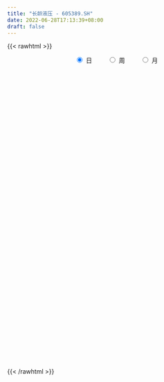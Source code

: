 ```yaml
---
title: "长龄液压 - 605389.SH"
date: 2022-06-28T17:13:39+08:00
draft: false
---
```

{{< rawhtml >}}
    <div style="text-align: center">
        <label style="padding: 1rem;"><input style="margin-right: .5rem" type="radio" name="period" value="D" checked onclick="period_change(this)">日</label>
        <label style="padding: 1rem;"><input style="margin-right: .5rem" type="radio" name="period" value="W" onclick="period_change(this)">周</label>
        <label style="padding: 1rem;"><input style="margin-right: .5rem" type="radio" name="period" value="M" onclick="period_change(this)">月</label>
    </div>
    <div id="chart" style="height: 700px;"></div> 
    <script type="text/javascript">
        const D_v = [9450.54,1743.89,3219.46,8247.48,141879.68,144983.73,102948.98,90326.74,60615.98,72324.18,51285.6,88722.48,65874.92,39478.43,41288.21,33583.32,41681.49,45058.29,24976.92,29273.58,33016.88,28844.94,23157.52,27960.07,26177.23,22966.29,25338.24,22080.83,25461.39,20565.91,23540.74,23813.73,14929.49,13403.27,26815.65,24101.14,26166.95,17252.53,18150.36,13635.96,12840.23,16609.92,12141.18,21136.01,15408.97,15176.77,13261.7,12049.44,40411.15,42694.57,39339.98,30309.21,31139.6,19080.95,13571.12,18367.07,14530.81,12487.03,13224.58,13496.95,10340.49,9659.22,9157.43,11276.62,29116.46,14051.99,12863.29,13284.78,13724.13,11887.88,8413.1,8761.85,9790.37,10187.94,8069.64,8228.83,8582.03,9807.91,8999.05,21972.57,11993.85,5647.52,9403.95,10021.71,9789.91,11733.96,8665.69,6961.91,11112.55,7828.38,27997.53,30719.82,18209.6,13160.79,10555.47,18458.37,11550.66,12583.61,8651.16,9633.37,19076.35,20701.47,13121.43,12326.56,10458.32,17554.17,44619.57,38234.69,24461.21,17650.05,12443.14,24937.23,14682.95,12320.08,9166.86,13213.57,8172.41,21400.29,9941.59,11847.31,9222.74,8119.77,6514.07,7665.84,6001.93,5715.0,4848.36,4235.83,7242.98,2504.4,4337.73,2418.29,2949.16,4014.63,3678.12,3461.12,4431.67,3594.78,2518.5,3035.88,3404.24,2215.0,3966.43,2903.67,9453.07,6928.73,5023.09,4215.88,3920.01,3649.97,2943.77,3034.15,3290.08,3171.26,4340.27,4888.43,5276.35,14981.03,9557.93,6090.09,4257.21,4876.0,7694.15,5820.49,7315.46,5079.99,12184.83,6198.84,6337.21,5585.56,3876.88,6796.27,3858.12,5321.12,6006.87,4493.56,10879.52,6631.0,7664.0,4666.4,6053.17,4590.68,8147.0,3851.56,3639.09,4569.4,5165.39,6904.54,3107.12,2104.64,2091.72,3126.32,3506.4,3876.4,5848.93,3965.93,13862.0,12760.4,8457.49,5827.56,16472.96,11462.88,6206.84,5838.0,4723.0,6003.83,4546.0,3128.21,5648.0,2556.96,4715.25,2590.09,3095.39,4370.0,3100.67,2358.83,3103.83,1902.84,4738.56,5101.06,3587.56,2369.56,2831.72,3108.0,2813.97,5995.0,3440.29,2695.16,2027.0,1882.0,1974.84,2595.84,3867.36,3923.0,5691.4,2908.0,2605.4,2166.68,3376.0,2800.08,3450.96,2005.12,1889.0,3322.64,2221.24,2263.64,2256.72,1936.0,2185.0,7082.0,4084.0,2681.84,2774.72,2558.0,6312.6,5705.48,4112.56,2515.0,3353.0,3801.0,2907.0,2330.12,7109.68,5548.44,5164.0,5250.0,5466.0,4865.68,3992.0,3226.68,2877.24,2532.0,2266.56,1952.12,3709.89,1933.0,1887.0,1978.0,2007.0,2058.96,1637.96,2080.12,1822.82,4336.6,2210.2,2782.48,2243.0,1817.72,2729.96,4901.56,3429.0,4487.68,3549.0,3975.0,5659.0,5046.09,5936.25,4760.67,5673.76,3420.4,3917.8,17608.62,18802.64,7659.38,8995.33,6238.21,6928.02,15187.32]
const D_histogram = [0.0,0.3618461538,0.9670732413,1.7311207515,2.5941116298,3.1661088316,2.7903560493,1.9219781099,1.2690732104,0.9223172009,0.5761173527,0.6536198942,0.3248819316,-0.1303062815,-0.344478389,-0.4861949618,-0.8107241883,-1.2462929211,-1.4698764469,-1.519355746,-1.4440805335,-1.4712321213,-1.4454871883,-1.5103635728,-1.4484213632,-1.4926469852,-1.3551890002,-1.3077215626,-1.1815109456,-1.1681367023,-1.0416444502,-1.0565544201,-0.9705552786,-0.834453389,-0.6077250251,-0.3468194462,-0.0550426985,0.1158309127,0.1149112784,0.1267166533,0.1475046772,0.0595396509,0.0495611026,0.2145938976,0.295746969,0.3034431934,0.2818719779,0.2947753379,0.5130096509,0.6667279827,0.8763684923,0.9491668338,0.7808822694,0.6714737474,0.5387166987,0.4219456343,0.19654764,0.0420674816,-0.1301599565,-0.2939751117,-0.3507245085,-0.3499946024,-0.328432753,-0.3797112579,-0.1801680659,-0.110433099,-0.0354804296,-0.0695957095,-0.0820572889,-0.178385669,-0.2312027824,-0.2183524434,-0.1689862205,-0.1870036304,-0.2114235358,-0.1659804325,-0.1387410524,-0.0844561761,-0.075861521,-0.2282848177,-0.4182372679,-0.505929601,-0.5627059558,-0.5205411,-0.5284284782,-0.6215911298,-0.6655375262,-0.7150206181,-0.5493229911,-0.3819091812,0.079894012,0.430599115,0.5704123859,0.5674988844,0.5295076604,0.6796370444,0.7378702559,0.7165395209,0.656311879,0.6033600764,0.701235367,0.6361136972,0.5614137268,0.3716656718,0.2567536655,0.5151889773,0.7063680188,0.5131847575,0.3528912899,0.1486970855,0.0390329484,-0.2839667769,-0.428264112,-0.4839226775,-0.5112741631,-0.3855434714,-0.3112513294,-0.1402824218,-0.0513782251,-0.0816334901,-0.0743989485,-0.1242864552,-0.1847423133,-0.2578045979,-0.2858492873,-0.242712858,-0.2032564683,-0.2098314208,-0.2980418464,-0.3083101031,-0.3584676443,-0.320414273,-0.2187638928,-0.0871876263,-0.0507667964,0.0435579485,0.1353084472,0.1271535611,0.106295377,0.0904515197,0.0624205332,0.0510524109,0.1125109598,0.1580635875,0.0498614519,-0.147876347,-0.323383859,-0.3518523157,-0.2654435826,-0.2615664281,-0.1826665777,-0.1121559893,-0.0471533998,-0.0259174334,0.0593679207,0.1597704271,0.2410462982,0.4433701101,0.5401927616,0.5441608654,0.5542134639,0.5018337272,0.5178619858,0.4975271374,0.4958141009,0.4619747601,0.483386921,0.4204191307,0.276911975,0.1817134851,0.1334955875,0.0333464738,-0.0309986541,-0.1198747618,-0.1375075514,-0.1277557843,-0.0378804431,0.0331338851,0.0738502257,0.0945499906,0.0675797772,0.0809138172,0.0094981658,-0.0743006271,-0.1019482884,-0.0799562786,-0.110146492,-0.20630956,-0.2476908045,-0.2424294029,-0.2280782126,-0.2184730218,-0.1697284492,-0.0928769061,-0.0890174808,-0.04730639,0.0632757193,0.1842803149,0.2540001189,0.2777692145,0.3008524909,0.2233309395,0.1813953418,0.1137714492,0.08630094,-0.0270779424,-0.1621320622,-0.2765190902,-0.4045109707,-0.4325666921,-0.5174194687,-0.5180104946,-0.4262856559,-0.2792594449,-0.1876052363,-0.1197179614,-0.1389363188,-0.1163383579,-0.0071852452,0.0873338625,0.1030709197,0.1187849863,0.1474300365,0.1051229597,0.1122201106,0.0488231488,0.0089097789,-0.033357812,-0.0307750289,-0.0039752113,0.006613242,-0.0101220036,0.0022276864,-0.057828124,-0.1899805745,-0.2399839402,-0.2302242071,-0.2831867473,-0.36438245,-0.3318282633,-0.2748768082,-0.2011635476,-0.1311989934,-0.0509982682,0.0277012115,0.0323479694,0.047698495,0.0273630389,0.0156582552,0.1184309339,0.1520049793,0.1707326836,0.2126074791,0.1559061432,0.225107459,0.2363406643,0.242660058,0.1971519777,0.1715116546,0.0795051754,0.0009595529,-0.0133414532,0.0261684445,-0.0361037604,-0.1518043728,-0.4075389306,-0.6741678502,-0.7489547562,-0.8235921297,-0.7289728124,-0.5781521992,-0.4369848409,-0.2610471339,-0.0968329008,0.0427111332,0.1504454153,0.2360805164,0.2926262441,0.3139064316,0.343160695,0.3425502565,0.3645921186,0.3937401405,0.2685634887,0.2198112566,0.2171859887,0.2322658156,0.2647810822,0.3180419073,0.3980195133,0.4749648922,0.5187283427,0.5005651425,0.4650967787,-0.3124074697,-0.7751649672,-1.0446143306,-1.1540598499,-1.1344287563,-1.0291475609,-0.890586689,-0.5774945404,-0.3877243833,-0.2473001792,-0.1056739093,-0.0011101172,0.0868701112,0.1985747947]
const D_fast = [0.0,0.4523076923,1.2993030901,2.4961307881,4.007649574,5.3711739836,5.6930102136,5.3051268017,4.9694902048,4.8533134955,4.6511429854,4.8920505005,4.6445330209,4.1567682374,3.8564765326,3.5932112193,3.0660009457,2.3188589827,1.7278063452,1.2984881096,1.0127431888,0.6177835705,0.2821567065,-0.1603105712,-0.4604737024,-0.8778610707,-1.0792003357,-1.3586632887,-1.5278304082,-1.8064903405,-1.9404092009,-2.2194577759,-2.376097454,-2.4486089117,-2.3738118041,-2.1996110867,-1.9215950136,-1.7217636742,-1.6939554889,-1.6504709507,-1.5928067575,-1.665886871,-1.6634751438,-1.4447938743,-1.2897040607,-1.2061470379,-1.1572502589,-1.0706530645,-0.7241663387,-0.4037660113,0.0249666214,0.3350566713,0.3619926743,0.4204525892,0.4223747152,0.4110900593,0.234828975,0.090865687,-0.1139017402,-0.3512106733,-0.4956411973,-0.5824099417,-0.6429562807,-0.7891626,-0.6346614245,-0.5925347323,-0.5264521703,-0.5779663776,-0.6109422792,-0.7518670765,-0.8624848855,-0.9042226574,-0.8971029897,-0.9618713071,-1.0391470965,-1.0351991013,-1.0426449842,-1.009474152,-1.0198448771,-1.2293393782,-1.5238511455,-1.7380258789,-1.9354787226,-2.0234491418,-2.1634436396,-2.4120040736,-2.6223348515,-2.850573098,-2.8222062188,-2.7502697041,-2.2684930079,-1.8101381262,-1.5277217587,-1.3887605391,-1.2943748481,-0.974336203,-0.7316354275,-0.5738312823,-0.4699809544,-0.372092738,-0.0989086056,-0.0050018511,0.0606516102,-0.0361800268,-0.0869036168,0.3003289394,0.6680999855,0.6032129136,0.5311422685,0.3641223355,0.2642164354,-0.1297749841,-0.3811383472,-0.5577775821,-0.7129476085,-0.6836027846,-0.687123475,-0.5512251728,-0.4751655324,-0.5258291699,-0.5371943654,-0.6181534859,-0.7247949224,-0.8623083564,-0.9618153676,-0.9793571528,-0.9907148802,-1.049747688,-1.2124685751,-1.2998143576,-1.4395888099,-1.4816390069,-1.4346795999,-1.32490024,-1.3011711091,-1.1959568771,-1.0703792666,-1.0467457624,-1.0410301023,-1.0342610797,-1.0466869328,-1.0452919525,-0.9557056635,-0.870637139,-0.9663739117,-1.2010807972,-1.457434274,-1.5738658096,-1.5538179722,-1.6153324247,-1.5820992188,-1.5396276276,-1.4864133881,-1.47165678,-1.3715294458,-1.2311843326,-1.0896468869,-0.7764805475,-0.5446097056,-0.4046013855,-0.255995421,-0.182916726,-0.0374229709,0.0666239651,0.1888644538,0.270518803,0.4127776942,0.4549146866,0.3806355246,0.330865406,0.3160214053,0.2242089101,0.1521141185,0.0332693204,-0.018740357,-0.040927536,0.0394776944,0.1187754939,0.177954391,0.2222916534,0.2122163844,0.2457788786,0.1767377687,0.074363819,0.0212290857,0.0232320257,-0.0344948107,-0.1822352687,-0.2855392142,-0.3408851634,-0.3835535263,-0.4285665909,-0.4222541306,-0.368621814,-0.3870167589,-0.3571322656,-0.2307312264,-0.0636565522,0.0695632815,0.1627746808,0.2610710799,0.2393822634,0.2427955011,0.2036144708,0.1977191967,0.0775708286,-0.0980163068,-0.2815331073,-0.5106527305,-0.6468501249,-0.8610577687,-0.9911514182,-1.0059979935,-0.9287866438,-0.8840337442,-0.8460759597,-0.9000283967,-0.9065150253,-0.799158224,-0.6828056506,-0.6413008635,-0.5958905503,-0.530387991,-0.5464143279,-0.5112621493,-0.5624533239,-0.6001392491,-0.650746293,-0.6558572671,-0.6300512523,-0.6178094885,-0.637075235,-0.6241686235,-0.6986814648,-0.8783290589,-0.9883284097,-1.0361247284,-1.1598839554,-1.3321752706,-1.3825781498,-1.3943458967,-1.370923523,-1.3337587171,-1.266307559,-1.1806827764,-1.1679490261,-1.1406738768,-1.1541685731,-1.1619587931,-1.0295783809,-0.9580030906,-0.8965922155,-0.8015655502,-0.8192903502,-0.6938121697,-0.6234937984,-0.5565093901,-0.552729476,-0.5354918855,-0.6076220709,-0.6859278051,-0.7035641745,-0.6575121657,-0.7288103107,-0.8824620162,-1.2400813067,-1.6752521889,-1.9372777839,-2.2178131899,-2.3054370756,-2.2991545123,-2.2672333642,-2.1565574406,-2.0165514328,-1.8663296155,-1.7209839795,-1.5763287493,-1.4466264606,-1.3468696652,-1.2318252281,-1.1467981024,-1.0336082107,-0.9060251536,-0.9640609333,-0.9578603512,-0.9061891219,-0.8330428412,-0.734332304,-0.6015610021,-0.4220785177,-0.2263919158,-0.0529463796,0.0540317058,0.1348375367,-0.7207685791,-1.3773173185,-1.9079202645,-2.3058807463,-2.5698568418,-2.7218625366,-2.8059483369,-2.6372298234,-2.5443907621,-2.4657916029,-2.3505838102,-2.2462975475,-2.1365997913,-1.9752514092]
const D_slow = [0.0,0.0904615385,0.3322298488,0.7650100367,1.4135379441,2.205065152,2.9026541643,3.3831486918,3.7004169944,3.9309962946,4.0750256328,4.2384306063,4.3196510892,4.2870745189,4.2009549216,4.0794061812,3.8767251341,3.5651519038,3.1976827921,2.8178438556,2.4568237222,2.0890156919,1.7276438948,1.3500530016,0.9879476608,0.6147859145,0.2759886645,-0.0509417262,-0.3463194626,-0.6383536382,-0.8987647507,-1.1629033557,-1.4055421754,-1.6141555227,-1.7660867789,-1.8527916405,-1.8665523151,-1.8375945869,-1.8088667673,-1.777187604,-1.7403114347,-1.725426522,-1.7130362463,-1.6593877719,-1.5854510297,-1.5095902313,-1.4391222368,-1.3654284024,-1.2371759896,-1.070493994,-0.8514018709,-0.6141101625,-0.4188895951,-0.2510211583,-0.1163419836,-0.010855575,0.038281335,0.0487982054,0.0162582163,-0.0572355617,-0.1449166888,-0.2324153394,-0.3145235276,-0.4094513421,-0.4544933586,-0.4821016333,-0.4909717407,-0.5083706681,-0.5288849903,-0.5734814076,-0.6312821031,-0.685870214,-0.7281167691,-0.7748676767,-0.8277235607,-0.8692186688,-0.9039039319,-0.9250179759,-0.9439833561,-1.0010545606,-1.1056138775,-1.2320962778,-1.3727727668,-1.5029080418,-1.6350151613,-1.7904129438,-1.9567973253,-2.1355524799,-2.2728832276,-2.3683605229,-2.3483870199,-2.2407372412,-2.0981341447,-1.9562594236,-1.8238825085,-1.6539732474,-1.4695056834,-1.2903708032,-1.1262928334,-0.9754528143,-0.8001439726,-0.6411155483,-0.5007621166,-0.4078456986,-0.3436572823,-0.2148600379,-0.0382680332,0.0900281561,0.1782509786,0.21542525,0.2251834871,0.1541917928,0.0471257648,-0.0738549045,-0.2016734453,-0.2980593132,-0.3758721456,-0.410942751,-0.4237873073,-0.4441956798,-0.4627954169,-0.4938670307,-0.540052609,-0.6045037585,-0.6759660803,-0.7366442948,-0.7874584119,-0.8399162671,-0.9144267287,-0.9915042545,-1.0811211656,-1.1612247338,-1.215915707,-1.2377126136,-1.2504043127,-1.2395148256,-1.2056877138,-1.1738993235,-1.1473254793,-1.1247125993,-1.109107466,-1.0963443633,-1.0682166234,-1.0287007265,-1.0162353635,-1.0532044503,-1.134050415,-1.2220134939,-1.2883743896,-1.3537659966,-1.399432641,-1.4274716384,-1.4392599883,-1.4457393467,-1.4308973665,-1.3909547597,-1.3306931851,-1.2198506576,-1.0848024672,-0.9487622509,-0.8102088849,-0.6847504531,-0.5552849567,-0.4309031723,-0.3069496471,-0.1914559571,-0.0706092268,0.0344955559,0.1037235496,0.1491519209,0.1825258178,0.1908624362,0.1831127727,0.1531440822,0.1187671944,0.0868282483,0.0773581375,0.0856416088,0.1041041652,0.1277416629,0.1446366072,0.1648650615,0.1672396029,0.1486644461,0.123177374,0.1031883044,0.0756516814,0.0240742914,-0.0378484098,-0.0984557605,-0.1554753136,-0.2100935691,-0.2525256814,-0.2757449079,-0.2979992781,-0.3098258756,-0.2940069458,-0.2479368671,-0.1844368373,-0.1149945337,-0.039781411,0.0160513239,0.0614001593,0.0898430216,0.1114182566,0.104648771,0.0641157555,-0.0050140171,-0.1061417598,-0.2142834328,-0.3436383,-0.4731409236,-0.5797123376,-0.6495271988,-0.6964285079,-0.7263579983,-0.761092078,-0.7901766674,-0.7919729787,-0.7701395131,-0.7443717832,-0.7146755366,-0.6778180275,-0.6515372876,-0.6234822599,-0.6112764727,-0.609049028,-0.617388481,-0.6250822382,-0.626076041,-0.6244227305,-0.6269532314,-0.6263963098,-0.6408533408,-0.6883484845,-0.7483444695,-0.8059005213,-0.8766972081,-0.9677928206,-1.0507498864,-1.1194690885,-1.1697599754,-1.2025597237,-1.2153092908,-1.2083839879,-1.2002969956,-1.1883723718,-1.1815316121,-1.1776170483,-1.1480093148,-1.11000807,-1.0673248991,-1.0141730293,-0.9751964935,-0.9189196287,-0.8598344627,-0.7991694481,-0.7498814537,-0.7070035401,-0.6871272462,-0.686887358,-0.6902227213,-0.6836806102,-0.6927065503,-0.7306576435,-0.8325423761,-1.0010843387,-1.1883230277,-1.3942210602,-1.5764642633,-1.7210023131,-1.8302485233,-1.8955103068,-1.919718532,-1.9090407487,-1.8714293948,-1.8124092657,-1.7392527047,-1.6607760968,-1.5749859231,-1.4893483589,-1.3982003293,-1.2997652941,-1.232624422,-1.1776716078,-1.1233751107,-1.0653086568,-0.9991133862,-0.9196029094,-0.820098031,-0.701356808,-0.5716747223,-0.4465334367,-0.330259242,-0.4083611094,-0.6021523512,-0.8633059339,-1.1518208964,-1.4354280855,-1.6927149757,-1.9153616479,-2.059735283,-2.1566663788,-2.2184914236,-2.244909901,-2.2451874303,-2.2234699025,-2.1738262038]
const D_data = [['2021-03-22', 47.28, 56.74, 47.28, 56.74],['2021-03-23', 62.41, 62.41, 62.41, 62.41],['2021-03-24', 68.65, 68.65, 68.65, 68.65],['2021-03-25', 75.52, 75.52, 75.52, 75.52],['2021-03-26', 76.97, 83.07, 75.5, 83.07],['2021-03-29', 83.7, 85.89, 83.08, 91.38],['2021-03-30', 80.7, 77.3, 77.3, 81.9],['2021-03-31', 73.38, 70.09, 70.0, 76.97],['2021-04-01', 68.37, 70.45, 68.29, 72.37],['2021-04-02', 69.4, 73.0, 67.15, 74.88],['2021-04-06', 71.8, 72.3, 70.12, 73.96],['2021-04-07', 71.88, 77.97, 70.5, 79.53],['2021-04-08', 76.0, 73.2, 72.5, 76.87],['2021-04-09', 72.28, 70.18, 70.12, 72.72],['2021-04-12', 69.51, 71.8, 69.5, 73.69],['2021-04-13', 71.4, 72.0, 70.35, 73.68],['2021-04-14', 71.0, 68.49, 68.4, 72.14],['2021-04-15', 68.5, 64.74, 64.15, 68.9],['2021-04-16', 64.89, 65.0, 63.91, 65.8],['2021-04-19', 64.78, 65.67, 63.35, 65.67],['2021-04-20', 65.0, 66.49, 65.0, 68.97],['2021-04-21', 67.0, 64.49, 64.0, 67.61],['2021-04-22', 63.59, 64.25, 63.51, 64.98],['2021-04-23', 64.0, 62.04, 62.04, 64.19],['2021-04-26', 62.0, 62.6, 60.51, 63.53],['2021-04-27', 62.35, 60.25, 60.11, 63.06],['2021-04-28', 60.03, 61.7, 59.3, 61.96],['2021-04-29', 61.01, 60.02, 59.68, 61.59],['2021-04-30', 61.99, 60.45, 60.3, 62.81],['2021-05-06', 60.0, 58.4, 58.0, 60.01],['2021-05-07', 58.02, 59.2, 57.61, 60.82],['2021-05-10', 58.65, 56.74, 56.6, 58.95],['2021-05-11', 56.64, 57.2, 56.0, 57.57],['2021-05-12', 56.8, 57.49, 56.46, 57.57],['2021-05-13', 57.0, 58.79, 56.56, 60.59],['2021-05-14', 58.32, 59.9, 57.77, 60.95],['2021-05-17', 59.2, 61.36, 58.4, 63.0],['2021-05-18', 61.3, 60.86, 60.49, 62.35],['2021-05-19', 60.73, 59.0, 58.8, 61.6],['2021-05-20', 58.98, 59.03, 58.58, 59.82],['2021-05-21', 59.06, 59.09, 58.73, 59.8],['2021-05-24', 59.0, 57.38, 57.13, 59.1],['2021-05-25', 57.6, 57.89, 57.06, 57.99],['2021-05-26', 58.08, 60.37, 57.9, 60.72],['2021-05-27', 60.35, 59.96, 59.6, 60.77],['2021-05-28', 59.5, 59.3, 59.14, 60.54],['2021-05-31', 59.79, 58.92, 58.03, 59.79],['2021-06-01', 58.61, 59.36, 58.61, 59.62],['2021-06-02', 59.4, 62.7, 58.3, 63.98],['2021-06-03', 61.9, 63.21, 61.78, 65.52],['2021-06-04', 62.8, 65.38, 61.89, 66.16],['2021-06-07', 65.59, 65.06, 63.97, 66.49],['2021-06-08', 64.51, 62.4, 62.11, 65.28],['2021-06-09', 62.05, 62.92, 61.61, 63.5],['2021-06-10', 62.5, 62.43, 62.22, 63.38],['2021-06-11', 62.1, 62.33, 60.94, 62.4],['2021-06-15', 62.3, 60.29, 60.18, 62.3],['2021-06-16', 59.89, 60.25, 58.6, 61.2],['2021-06-17', 59.85, 59.11, 58.89, 60.88],['2021-06-18', 59.4, 58.13, 58.0, 59.4],['2021-06-21', 57.95, 58.6, 57.6, 58.87],['2021-06-22', 58.38, 58.86, 58.05, 59.96],['2021-06-23', 58.99, 58.87, 58.29, 59.39],['2021-06-24', 59.28, 57.54, 57.54, 59.3],['2021-06-25', 57.71, 60.8, 56.38, 62.22],['2021-06-28', 60.7, 59.72, 59.57, 60.7],['2021-06-29', 59.76, 60.05, 59.04, 60.99],['2021-06-30', 59.91, 58.68, 58.5, 60.24],['2021-07-01', 58.52, 58.69, 57.71, 59.99],['2021-07-02', 58.03, 57.16, 57.01, 58.58],['2021-07-05', 57.12, 57.05, 56.68, 57.59],['2021-07-06', 57.36, 57.49, 56.69, 57.88],['2021-07-07', 57.2, 57.86, 57.09, 57.97],['2021-07-08', 58.02, 56.85, 56.8, 58.03],['2021-07-09', 56.79, 56.38, 56.02, 56.79],['2021-07-12', 56.69, 57.04, 56.15, 57.5],['2021-07-13', 57.18, 56.76, 56.3, 57.41],['2021-07-14', 56.8, 57.1, 56.35, 57.47],['2021-07-15', 56.81, 56.5, 56.11, 56.97],['2021-07-16', 56.54, 53.83, 53.53, 56.54],['2021-07-19', 53.18, 52.02, 51.53, 53.83],['2021-07-20', 51.77, 52.01, 51.55, 52.6],['2021-07-21', 52.4, 51.39, 51.32, 52.4],['2021-07-22', 51.29, 51.95, 50.2, 52.3],['2021-07-23', 51.75, 50.77, 50.61, 52.38],['2021-07-26', 50.55, 48.72, 48.27, 50.6],['2021-07-27', 48.72, 48.18, 48.06, 50.17],['2021-07-28', 48.17, 47.01, 46.71, 48.2],['2021-07-29', 47.53, 49.2, 47.3, 50.48],['2021-07-30', 48.83, 49.42, 48.38, 49.95],['2021-08-02', 49.41, 54.36, 49.0, 54.36],['2021-08-03', 55.0, 55.05, 54.01, 56.99],['2021-08-04', 54.0, 53.83, 53.62, 55.6],['2021-08-05', 53.52, 52.58, 52.5, 54.3],['2021-08-06', 52.72, 52.2, 51.51, 53.51],['2021-08-09', 52.3, 55.1, 52.21, 55.9],['2021-08-10', 55.23, 54.86, 54.19, 55.42],['2021-08-11', 55.42, 54.35, 53.98, 55.89],['2021-08-12', 54.05, 54.02, 53.6, 54.78],['2021-08-13', 53.91, 54.16, 53.82, 55.32],['2021-08-16', 54.79, 56.57, 54.21, 56.77],['2021-08-17', 56.98, 55.05, 54.9, 58.47],['2021-08-18', 55.05, 54.95, 53.81, 56.5],['2021-08-19', 55.0, 53.1, 53.03, 55.0],['2021-08-20', 53.0, 53.41, 51.96, 53.98],['2021-08-23', 53.88, 58.75, 53.88, 58.75],['2021-08-24', 62.49, 59.6, 58.93, 62.49],['2021-08-25', 56.34, 55.27, 54.62, 57.0],['2021-08-26', 55.27, 55.09, 54.5, 56.48],['2021-08-27', 54.6, 53.78, 53.1, 54.96],['2021-08-30', 53.77, 54.22, 53.08, 54.44],['2021-08-31', 54.0, 50.3, 50.08, 54.19],['2021-09-01', 50.15, 51.0, 49.43, 51.2],['2021-09-02', 51.51, 51.2, 51.0, 52.37],['2021-09-03', 50.7, 50.91, 50.03, 51.92],['2021-09-06', 51.2, 52.7, 51.03, 52.74],['2021-09-07', 52.6, 52.27, 52.01, 52.6],['2021-09-08', 52.53, 53.91, 52.53, 55.55],['2021-09-09', 53.58, 53.45, 53.01, 53.79],['2021-09-10', 53.65, 52.0, 51.87, 53.76],['2021-09-13', 51.88, 52.28, 51.12, 52.5],['2021-09-14', 52.5, 51.3, 50.97, 52.5],['2021-09-15', 51.19, 50.67, 50.52, 51.19],['2021-09-16', 50.8, 49.89, 49.7, 51.05],['2021-09-17', 49.65, 49.87, 49.38, 50.41],['2021-09-22', 49.2, 50.49, 49.2, 50.88],['2021-09-23', 50.5, 50.38, 50.3, 51.18],['2021-09-24', 50.42, 49.61, 49.52, 50.74],['2021-09-27', 49.5, 48.0, 47.45, 49.5],['2021-09-28', 48.64, 48.33, 48.01, 48.65],['2021-09-29', 48.32, 47.25, 47.13, 48.32],['2021-09-30', 47.25, 47.89, 47.25, 48.09],['2021-10-08', 47.9, 48.68, 47.9, 48.86],['2021-10-11', 48.44, 49.39, 48.44, 49.55],['2021-10-12', 49.3, 48.42, 48.04, 49.3],['2021-10-13', 48.1, 49.32, 48.1, 49.5],['2021-10-14', 49.55, 49.69, 49.03, 49.85],['2021-10-15', 49.97, 48.6, 48.6, 49.97],['2021-10-18', 48.6, 48.29, 48.07, 48.6],['2021-10-19', 48.29, 48.17, 48.05, 48.43],['2021-10-20', 48.12, 47.8, 47.73, 48.17],['2021-10-21', 47.8, 47.79, 47.59, 48.2],['2021-10-22', 47.55, 48.75, 47.51, 49.65],['2021-10-25', 48.73, 48.8, 48.35, 49.16],['2021-10-26', 48.08, 46.64, 43.92, 48.1],['2021-10-27', 46.89, 44.5, 44.5, 46.89],['2021-10-28', 44.82, 43.42, 43.39, 44.82],['2021-10-29', 43.46, 44.27, 43.1, 44.75],['2021-11-01', 44.14, 45.44, 44.11, 45.56],['2021-11-02', 45.61, 44.25, 44.08, 45.62],['2021-11-03', 44.25, 45.04, 44.25, 45.38],['2021-11-04', 45.16, 45.02, 44.73, 45.29],['2021-11-05', 45.0, 45.05, 44.78, 45.46],['2021-11-08', 45.05, 44.5, 44.3, 45.23],['2021-11-09', 44.32, 45.4, 44.3, 45.5],['2021-11-10', 45.4, 45.98, 45.13, 46.35],['2021-11-11', 45.95, 46.2, 45.95, 46.7],['2021-11-12', 46.6, 48.58, 45.68, 50.82],['2021-11-15', 48.67, 48.3, 48.19, 49.55],['2021-11-16', 48.51, 47.7, 47.53, 48.76],['2021-11-17', 47.67, 48.13, 47.35, 48.25],['2021-11-18', 48.14, 47.55, 47.46, 48.47],['2021-11-19', 47.55, 48.63, 47.2, 48.97],['2021-11-22', 48.48, 48.5, 48.16, 49.07],['2021-11-23', 48.4, 49.02, 48.29, 49.48],['2021-11-24', 48.99, 48.87, 48.56, 49.12],['2021-11-25', 48.84, 49.89, 48.4, 50.15],['2021-11-26', 50.0, 49.08, 49.01, 50.0],['2021-11-29', 48.5, 47.8, 47.68, 48.5],['2021-11-30', 47.99, 47.96, 47.75, 48.6],['2021-12-01', 47.75, 48.31, 47.75, 48.46],['2021-12-02', 48.16, 47.35, 47.1, 48.28],['2021-12-03', 47.38, 47.38, 47.16, 47.79],['2021-12-06', 47.38, 46.62, 46.57, 47.69],['2021-12-07', 46.7, 47.14, 45.85, 47.26],['2021-12-08', 47.14, 47.37, 46.9, 47.78],['2021-12-09', 47.28, 48.59, 47.22, 49.22],['2021-12-10', 48.57, 48.8, 48.15, 49.04],['2021-12-13', 48.97, 48.78, 48.68, 49.8],['2021-12-14', 48.54, 48.78, 48.18, 49.17],['2021-12-15', 49.08, 48.25, 48.25, 49.38],['2021-12-16', 48.26, 48.8, 48.1, 48.99],['2021-12-17', 48.7, 47.64, 47.33, 48.87],['2021-12-20', 48.0, 47.06, 47.01, 48.08],['2021-12-21', 47.06, 47.41, 46.92, 47.65],['2021-12-22', 47.79, 47.96, 47.6, 48.5],['2021-12-23', 47.79, 47.22, 47.15, 48.06],['2021-12-24', 47.86, 45.93, 45.93, 47.86],['2021-12-27', 45.93, 46.06, 45.51, 46.44],['2021-12-28', 46.1, 46.34, 46.05, 46.5],['2021-12-29', 46.56, 46.3, 46.02, 46.69],['2021-12-30', 46.35, 46.1, 46.08, 46.6],['2021-12-31', 46.21, 46.56, 46.01, 46.64],['2022-01-04', 46.83, 47.11, 46.57, 47.19],['2022-01-05', 47.38, 46.3, 45.99, 47.38],['2022-01-06', 46.1, 46.8, 45.85, 47.2],['2022-01-07', 47.0, 48.04, 46.38, 48.72],['2022-01-10', 47.71, 48.86, 47.71, 49.98],['2022-01-11', 48.86, 48.88, 48.2, 49.38],['2022-01-12', 48.9, 48.75, 48.32, 48.9],['2022-01-13', 48.67, 49.09, 43.88, 50.8],['2022-01-14', 49.62, 47.89, 47.8, 49.97],['2022-01-17', 47.67, 48.18, 47.51, 48.48],['2022-01-18', 48.28, 47.69, 47.41, 48.28],['2022-01-19', 47.7, 48.03, 47.53, 48.6],['2022-01-20', 48.04, 46.61, 46.55, 48.11],['2022-01-21', 46.61, 45.6, 45.6, 46.96],['2022-01-24', 45.5, 45.01, 44.7, 45.8],['2022-01-25', 45.01, 43.9, 43.85, 45.06],['2022-01-26', 44.2, 44.37, 43.72, 44.5],['2022-01-27', 44.37, 42.93, 42.85, 44.4],['2022-01-28', 43.11, 43.28, 42.71, 43.73],['2022-02-07', 43.61, 44.23, 43.6, 44.49],['2022-02-08', 44.2, 45.2, 43.91, 45.8],['2022-02-09', 45.21, 44.87, 44.6, 45.4],['2022-02-10', 45.06, 44.78, 44.52, 45.06],['2022-02-11', 44.52, 43.61, 43.55, 44.97],['2022-02-14', 43.23, 43.93, 43.22, 44.15],['2022-02-15', 43.98, 45.21, 43.59, 46.5],['2022-02-16', 45.3, 45.5, 44.85, 46.5],['2022-02-17', 45.49, 44.78, 44.77, 45.82],['2022-02-18', 44.51, 44.85, 44.16, 44.93],['2022-02-21', 44.99, 45.14, 44.48, 45.3],['2022-02-22', 45.0, 44.22, 44.01, 45.0],['2022-02-23', 44.66, 44.74, 44.32, 44.87],['2022-02-24', 44.58, 43.68, 42.9, 44.96],['2022-02-25', 43.99, 43.63, 43.58, 44.32],['2022-02-28', 43.64, 43.28, 42.8, 43.64],['2022-03-01', 43.36, 43.62, 43.28, 43.73],['2022-03-02', 43.42, 43.9, 43.4, 44.09],['2022-03-03', 43.99, 43.71, 43.69, 44.07],['2022-03-04', 43.27, 43.26, 42.95, 43.58],['2022-03-07', 43.24, 43.52, 42.77, 44.26],['2022-03-08', 43.52, 42.37, 42.22, 43.9],['2022-03-09', 42.38, 40.75, 39.62, 42.76],['2022-03-10', 41.6, 41.01, 41.0, 41.98],['2022-03-11', 40.33, 41.35, 39.68, 41.48],['2022-03-14', 40.67, 40.12, 40.12, 41.23],['2022-03-15', 40.12, 39.01, 39.0, 40.5],['2022-03-16', 39.42, 39.88, 38.48, 39.96],['2022-03-17', 40.19, 40.03, 39.88, 40.76],['2022-03-18', 39.86, 40.24, 39.86, 40.34],['2022-03-21', 40.2, 40.28, 39.67, 40.5],['2022-03-22', 40.28, 40.57, 39.81, 41.0],['2022-03-23', 40.55, 40.8, 40.32, 41.08],['2022-03-24', 40.6, 39.95, 39.94, 40.79],['2022-03-25', 40.06, 40.0, 39.85, 40.46],['2022-03-28', 40.09, 39.4, 39.03, 40.09],['2022-03-29', 39.23, 39.27, 39.02, 39.68],['2022-03-30', 43.2, 40.84, 39.6, 43.2],['2022-03-31', 40.84, 40.29, 40.15, 40.84],['2022-04-01', 40.43, 40.22, 39.82, 40.43],['2022-04-06', 40.01, 40.68, 39.86, 40.74],['2022-04-07', 40.6, 39.41, 39.21, 40.6],['2022-04-08', 39.59, 41.04, 39.46, 42.0],['2022-04-11', 40.65, 40.59, 40.44, 41.9],['2022-04-12', 40.2, 40.65, 39.57, 40.66],['2022-04-13', 40.64, 39.96, 39.8, 40.64],['2022-04-14', 39.95, 40.06, 39.95, 40.53],['2022-04-15', 39.8, 38.91, 38.89, 40.18],['2022-04-18', 38.75, 38.55, 38.1, 38.9],['2022-04-19', 38.6, 39.0, 38.4, 39.1],['2022-04-20', 42.0, 39.65, 39.51, 42.0],['2022-04-21', 39.0, 38.21, 38.2, 39.58],['2022-04-22', 38.11, 36.88, 36.68, 38.21],['2022-04-25', 36.83, 33.78, 33.5, 36.87],['2022-04-26', 33.31, 31.66, 31.26, 33.8],['2022-04-27', 31.03, 32.41, 30.69, 32.53],['2022-04-28', 32.0, 31.19, 31.0, 32.39],['2022-04-29', 31.42, 32.53, 31.42, 32.8],['2022-05-05', 32.53, 33.14, 32.1, 33.66],['2022-05-06', 32.27, 33.15, 32.08, 33.28],['2022-05-09', 33.35, 33.9, 33.16, 34.17],['2022-05-10', 33.58, 34.26, 33.26, 34.46],['2022-05-11', 34.61, 34.48, 34.27, 34.96],['2022-05-12', 34.3, 34.56, 34.0, 34.87],['2022-05-13', 34.79, 34.7, 34.32, 34.85],['2022-05-16', 34.94, 34.68, 34.52, 35.18],['2022-05-17', 34.8, 34.45, 34.09, 34.8],['2022-05-18', 34.13, 34.72, 34.13, 35.0],['2022-05-19', 34.34, 34.48, 34.11, 34.76],['2022-05-20', 34.5, 34.9, 34.5, 35.0],['2022-05-23', 35.19, 35.24, 34.83, 35.26],['2022-05-24', 35.22, 33.13, 33.13, 35.4],['2022-05-25', 33.03, 33.64, 33.03, 34.05],['2022-05-26', 34.05, 34.09, 33.21, 34.63],['2022-05-27', 34.29, 34.37, 34.09, 34.97],['2022-05-30', 34.37, 34.77, 34.07, 34.77],['2022-05-31', 34.97, 35.36, 34.6, 35.48],['2022-06-01', 35.47, 36.22, 35.16, 36.75],['2022-06-02', 36.21, 36.85, 35.7, 36.85],['2022-06-06', 37.22, 37.07, 36.5, 37.22],['2022-06-07', 37.02, 36.7, 36.48, 37.17],['2022-06-08', 36.7, 36.67, 36.0, 37.09],['2022-06-09', 25.89, 25.17, 25.0, 26.4],['2022-06-10', 25.0, 25.24, 24.61, 25.3],['2022-06-13', 25.26, 24.84, 24.7, 25.7],['2022-06-14', 24.72, 24.79, 24.11, 24.82],['2022-06-15', 24.98, 25.06, 24.81, 25.5],['2022-06-16', 25.05, 25.38, 25.05, 25.48],['2022-06-17', 25.13, 25.43, 25.05, 25.67],['2022-06-20', 25.32, 27.97, 25.32, 27.97],['2022-06-21', 28.1, 27.1, 26.89, 28.1],['2022-06-22', 27.58, 26.81, 26.68, 27.58],['2022-06-23', 26.86, 27.13, 26.83, 27.59],['2022-06-24', 27.16, 26.97, 26.88, 27.35],['2022-06-27', 26.98, 27.0, 26.79, 27.31],['2022-06-28', 27.07, 27.64, 26.9, 28.6]]
const W_v = [164541.05,471199.61,245361.43,186588.23,142252.99,122023.98,44106.65,103063.28,88046.03,80472.85,147756.84,112467.95,53739.37,69550.22,65812.07,45222.9,57590.39,46856.94,46302.49,100643.21,60877.17,75684.13,142519.69,73550.26,64575.17,37524.35,14799.19,16503.4,2949.16,19180.32,15140.05,28524.44,16837.98,32657.34,32475.38,36599.61,26454.04,33332.07,31121.25,24129.98,13936.2,27553.26,54981.29,27317.67,18638.51,16028.72,17699.58,18188.98,11174.84,18995.16,13798.84,11953.24,17968.84,11645.32,19487.04,23059.24,22800.36,5409.24,11748.57,9762.04,13395.1,12878.24,22716.77,23708.88,59304.18,22115.34]
const W_histogram = [0.0,-0.6426438746,-1.1902532479,-1.7974871074,-2.2644881869,-2.5265216824,-2.6188927787,-2.4696670936,-2.267571685,-1.9726704616,-1.2559537592,-0.8922154584,-0.8401417179,-0.5458008742,-0.5164870051,-0.4711278939,-0.5299732045,-0.6823861519,-0.7747722417,-0.5593588142,-0.2133705326,0.023862706,0.2519156278,0.2549161965,0.3688379585,0.3399774749,0.341700914,0.268550823,0.3118763573,0.3697031639,0.4474231448,0.2370420207,0.1922538766,0.4286644629,0.6058694489,0.7608223,0.7547630145,0.8454929322,0.8255556132,0.7003180381,0.6633826299,0.7364625554,0.7689656512,0.6360096813,0.4029528216,0.2875702872,0.3094109265,0.2584188072,0.2181056425,0.0878228131,-0.0411676528,-0.1069709999,-0.1001204311,-0.0095721205,-0.0595506702,-0.1884712811,-0.5077404309,-0.6112487086,-0.5133525898,-0.3793357852,-0.2754269285,-0.0031173025,-0.5387160355,-0.7983428297,-0.7834122625,-0.6509129579]
const W_fast = [0.0,-0.8033048433,-1.6484775286,-2.7050831649,-3.7382062912,-4.6318702073,-5.3789644982,-5.8471555865,-6.2119530992,-6.4102194912,-6.0074912286,-5.8668067923,-6.0247684814,-5.8668778562,-5.9666857384,-6.0391086007,-6.2304472124,-6.5534566978,-6.8395358479,-6.763962124,-6.4713164756,-6.2281175605,-5.9370857317,-5.8703561139,-5.6642248622,-5.6080909771,-5.5209423096,-5.5269546948,-5.4056600712,-5.2554074736,-5.0658317066,-5.2169523255,-5.2136770004,-4.8701002984,-4.5414279501,-4.196269524,-4.0136380559,-3.7115349051,-3.5250833208,-3.4752413864,-3.3463311371,-3.0891355727,-2.8643910642,-2.8383446137,-2.9706632681,-3.0141532307,-2.9149598597,-2.9013472772,-2.8871340313,-2.9954611575,-3.1347435365,-3.2272896337,-3.2454691726,-3.1573138921,-3.2221801094,-3.3982185405,-3.8444227981,-4.1007432529,-4.1311852815,-4.0920024233,-4.0569502987,-3.7854199983,-4.4556977402,-4.9149102418,-5.0958327402,-5.1260616751]
const W_slow = [0.0,-0.1606609687,-0.4582242806,-0.9075960575,-1.4737181042,-2.1053485248,-2.7600717195,-3.3774884929,-3.9443814142,-4.4375490296,-4.7515374694,-4.974591334,-5.1846267634,-5.321076982,-5.4501987333,-5.5679807068,-5.7004740079,-5.8710705459,-6.0647636063,-6.2046033098,-6.257945943,-6.2519802665,-6.1890013595,-6.1252723104,-6.0330628208,-5.948068452,-5.8626432236,-5.7955055178,-5.7175364285,-5.6251106375,-5.5132548513,-5.4539943461,-5.405930877,-5.2987647613,-5.147297399,-4.957091824,-4.7684010704,-4.5570278374,-4.350638934,-4.1755594245,-4.009713767,-3.8255981282,-3.6333567154,-3.4743542951,-3.3736160897,-3.3017235179,-3.2243707862,-3.1597660844,-3.1052396738,-3.0832839705,-3.0935758837,-3.1203186337,-3.1453487415,-3.1477417716,-3.1626294392,-3.2097472594,-3.3366823672,-3.4894945443,-3.6178326918,-3.7126666381,-3.7815233702,-3.7823026958,-3.9169817047,-4.1165674121,-4.3124204777,-4.4751487172]
const W_data = [['2021-03-26', 47.28, 83.07, 47.28, 83.07],['2021-04-02', 83.7, 73.0, 67.15, 91.38],['2021-04-09', 71.8, 70.18, 70.12, 79.53],['2021-04-16', 69.51, 65.0, 63.91, 73.69],['2021-04-23', 64.78, 62.04, 62.04, 68.97],['2021-04-30', 62.0, 60.45, 59.3, 63.53],['2021-05-07', 60.0, 59.2, 57.61, 60.82],['2021-05-14', 58.65, 59.9, 56.0, 60.95],['2021-05-21', 59.2, 59.09, 58.4, 63.0],['2021-05-28', 59.0, 59.3, 57.06, 60.77],['2021-06-04', 59.79, 65.38, 58.03, 66.16],['2021-06-11', 65.59, 62.33, 60.94, 66.49],['2021-06-18', 62.3, 58.13, 58.0, 62.3],['2021-06-25', 57.95, 60.8, 56.38, 62.22],['2021-07-02', 60.7, 57.16, 57.01, 60.99],['2021-07-09', 57.12, 56.38, 56.02, 58.03],['2021-07-16', 56.69, 53.83, 53.53, 57.5],['2021-07-23', 53.18, 50.77, 50.2, 53.83],['2021-07-30', 50.55, 49.42, 46.71, 50.6],['2021-08-06', 49.41, 52.2, 49.0, 56.99],['2021-08-13', 52.3, 54.16, 52.21, 55.9],['2021-08-20', 54.79, 53.41, 51.96, 58.47],['2021-08-27', 53.88, 53.78, 53.1, 62.49],['2021-09-03', 53.77, 50.91, 49.43, 54.44],['2021-09-10', 51.2, 52.0, 51.03, 55.55],['2021-09-17', 51.88, 49.87, 49.38, 52.5],['2021-09-24', 49.2, 49.61, 49.2, 51.18],['2021-09-30', 49.5, 47.89, 47.13, 49.5],['2021-10-08', 47.9, 48.68, 47.9, 48.86],['2021-10-15', 48.44, 48.6, 48.04, 49.97],['2021-10-22', 48.6, 48.75, 47.51, 49.65],['2021-10-29', 48.73, 44.27, 43.1, 49.16],['2021-11-05', 44.14, 45.05, 44.08, 45.62],['2021-11-12', 45.05, 48.58, 44.3, 50.82],['2021-11-19', 48.67, 48.63, 47.2, 49.55],['2021-11-26', 48.48, 49.08, 48.16, 50.15],['2021-12-03', 48.5, 47.38, 47.1, 48.6],['2021-12-10', 47.38, 48.8, 45.85, 49.22],['2021-12-17', 48.97, 47.64, 47.33, 49.8],['2021-12-24', 48.0, 45.93, 45.93, 48.5],['2021-12-31', 45.93, 46.56, 45.51, 46.69],['2022-01-07', 46.83, 48.04, 45.85, 48.72],['2022-01-14', 47.71, 47.89, 43.88, 50.8],['2022-01-21', 47.67, 45.6, 45.6, 48.6],['2022-01-28', 45.5, 43.28, 42.71, 45.8],['2022-02-11', 43.61, 43.61, 43.55, 45.8],['2022-02-18', 43.23, 44.85, 43.22, 46.5],['2022-02-25', 44.99, 43.63, 42.9, 45.3],['2022-03-04', 43.64, 43.26, 42.8, 44.09],['2022-03-11', 43.24, 41.35, 39.62, 44.26],['2022-03-18', 40.67, 40.24, 38.48, 41.23],['2022-03-25', 40.2, 40.0, 39.67, 41.08],['2022-04-01', 40.09, 40.22, 39.02, 43.2],['2022-04-08', 40.01, 41.04, 39.21, 42.0],['2022-04-15', 40.65, 38.91, 38.89, 41.9],['2022-04-22', 38.75, 36.88, 36.68, 42.0],['2022-04-29', 36.83, 32.53, 30.69, 36.87],['2022-05-06', 32.53, 33.15, 32.08, 33.66],['2022-05-13', 33.35, 34.7, 33.16, 34.96],['2022-05-20', 34.94, 34.9, 34.09, 35.18],['2022-05-27', 35.19, 34.37, 33.03, 35.4],['2022-06-02', 34.37, 36.85, 34.07, 36.85],['2022-06-10', 37.22, 25.24, 24.61, 37.22],['2022-06-17', 25.26, 25.43, 24.11, 25.7],['2022-06-24', 25.32, 26.97, 25.32, 28.1],['2022-07-01', 26.98, 27.64, 26.79, 28.6]]
const M_v = [502800.5,829166.7899999999,328950.51,410452.74,221584.73,417104.57,169572.0,65793.97,130493.08,117050.77,128490.73,54612.44,68513.92,79673.8,44862.63,136175.73]
const M_histogram = [0.0,-0.6152022792,-1.0647880845,-1.3022490079,-1.9669733097,-2.213057832,-2.3887630012,-2.5829198992,-2.3060698385,-2.0680905878,-1.9822136845,-1.7823335919,-1.7082290694,-2.0173597761,-1.8700627266,-2.1134212587]
const M_fast = [0.0,-0.769002849,-1.4847856754,-2.0478088509,-3.20427648,-4.0036254603,-4.7765213799,-5.6164082527,-5.9160756515,-6.1951190478,-6.6047955657,-6.850498871,-7.2034516159,-8.0169222666,-8.3371408987,-9.1088547455]
const M_slow = [0.0,-0.1538005698,-0.4199975909,-0.7455598429,-1.2373031703,-1.7905676283,-2.3877583786,-3.0334883534,-3.6100058131,-4.12702846,-4.6225818811,-5.0681652791,-5.4952225465,-5.9995624905,-6.4670781721,-6.9954334868]
const M_data = [['2021-03-31', 47.28, 70.09, 47.28, 91.38],['2021-04-30', 68.37, 60.45, 59.3, 79.53],['2021-05-31', 60.0, 58.92, 56.0, 63.0],['2021-06-30', 58.61, 58.68, 56.38, 66.49],['2021-07-30', 58.52, 49.42, 46.71, 59.99],['2021-08-31', 49.41, 50.3, 49.0, 62.49],['2021-09-30', 50.15, 47.89, 47.13, 55.55],['2021-10-29', 47.9, 44.27, 43.1, 49.97],['2021-11-30', 44.14, 47.96, 44.08, 50.82],['2021-12-31', 47.75, 46.56, 45.51, 49.8],['2022-01-28', 46.83, 43.28, 42.71, 50.8],['2022-02-28', 43.61, 43.28, 42.8, 46.5],['2022-03-31', 43.36, 40.29, 38.48, 44.26],['2022-04-29', 40.43, 32.53, 30.69, 42.0],['2022-05-31', 32.53, 35.36, 32.08, 35.48],['2022-06-30', 35.47, 27.64, 24.11, 37.22]]
        const D_a = [null,null,null,null,null,91.38,null,null,null,null,null,null,null,null,null,null,null,null,null,null,null,null,null,null,null,null,null,null,null,null,null,null,56.0,null,null,null,null,null,null,null,null,null,null,null,null,null,null,null,null,null,null,66.49,null,null,null,null,null,null,null,null,null,null,null,null,56.38,null,null,null,null,null,null,null,null,58.03,null,null,null,null,null,null,null,null,null,null,null,null,null,46.71,null,null,null,56.99,null,null,null,null,null,null,null,null,null,null,null,null,null,null,null,null,null,null,null,null,49.43,null,null,null,null,55.55,null,null,null,null,null,null,null,null,null,null,null,null,47.13,null,null,null,null,null,null,49.97,null,null,null,null,null,null,null,null,null,43.1,null,null,null,null,null,null,null,null,null,50.82,null,null,null,null,null,null,null,null,null,null,null,null,null,null,null,null,45.85,null,null,null,null,null,49.38,null,null,null,null,null,null,null,45.51,null,null,null,null,null,null,null,null,null,null,null,50.8,null,null,null,null,null,null,null,null,null,null,42.71,null,null,null,null,null,null,46.5,null,null,null,null,null,null,null,null,null,null,null,null,null,null,null,null,null,null,null,null,38.48,null,null,null,null,41.08,null,null,null,39.02,null,null,null,null,null,42.0,null,null,null,null,null,null,null,null,null,null,null,null,30.69,null,null,null,null,null,null,null,null,null,null,null,null,null,null,null,35.4,null,null,null,34.07,null,null,null,37.22,null,null,null,null,null,24.11,null,null,null,null,28.1,null,null,null,null,null]
const W_a = [null,91.38,null,null,null,null,null,56.0,null,null,null,66.49,null,null,null,null,null,null,46.71,null,null,null,62.49,null,null,null,null,null,null,null,null,43.1,null,null,null,null,null,null,null,null,null,null,50.8,null,null,null,null,null,null,null,null,null,null,null,null,null,null,null,null,null,null,null,null,24.11,null,null]
const M_a = [null,null,null,null,null,null,null,43.1,null,null,null,null,null,null,null,null]
        const D_b = [[{ coord: ['2021-03-29', 66.49] }, { coord: ['2021-08-03', 56.38] }],[{ coord: ['2021-09-01', 49.97] }, { coord: ['2021-11-12', 49.43] }],[{ coord: ['2021-12-07', 49.38] }, { coord: ['2022-02-15', 45.85] }],[{ coord: ['2022-03-16', 41.08] }, { coord: ['2022-04-08', 39.02] }],[{ coord: ['2022-04-27', 35.4] }, { coord: ['2022-06-06', 34.07] }]]
const W_b = [[{ coord: ['2021-04-02', 66.49] }, { coord: ['2021-08-27', 56.0] }]]
const M_b = []
    </script>
{{< /rawhtml >}}